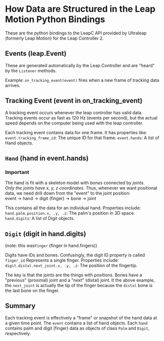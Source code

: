 # How Data are Structured in the Leap Motion Python Bindings
These are the python bindings to the LeapC API provided by
Ultraleap (formerly Leap Motion) for the Leap Controller 2.  

## Events (leap.Event)
These are generated automatically by the Leap Controller and are "heard"
by the `Listener` methods.

Example: `on_tracking_event(event)` fires when a new frame of tracking data arrives.

## Tracking Event (event in on_tracking_event)
A tracking event occurs whenever the leap controller has valid data. Tracking
events occur as fast as 120 Hz (events per second), but the actual speed
depends on the computer being used with the leap controller.  

Each tracking event contains data for one frame.
It has properties like:
`event.tracking_frame_id`: The unique ID for that frame.
`event.hands`: A list of Hand objects.

## `Hand` (hand in event.hands)
### Important
The hand is fit with a skeleton model with *bones* connected by *joints*.  
*Only the joints have x, y, z coordinates*. Thus, whenever we want
positional data, we need drill down from the "event" to the joint position:  
event -> hand -> digit (finger) -> bone -> joint


This contains all the data for an individual hand.
Properties include:
`hand.palm.position.x, .y, .z`: The palm's position in 3D space.
`hand.digits`: A list of Digit objects.

## `Digit` (digit in hand.digits) 
(note: this was`Finger` (finger in hand.fingers))

Digits have IDs and bones. Confusingly, the digit ID property is called `finger_id`
Represents a single finger.
Properties include:
`digit.distal.next_joint.x, .y, .z`: The position of the fingertip.

The key is that the joints are the things with positions. Bones have a 
"previous" (proximal) joint and a "next" (distal) joint. It the above 
example, the `next_joint` is actually the tip of the finger because the 
`distal` bone is the last bone on the finger.

## Summary
Each tracking event is effectively a "frame" or snapshot of the
hand data at a given time point.
The `event` contains a list of hand objects.
Each `hand` contains palm and digit (finger) data as
objects of class `Palm` and `Digit`, respectively.